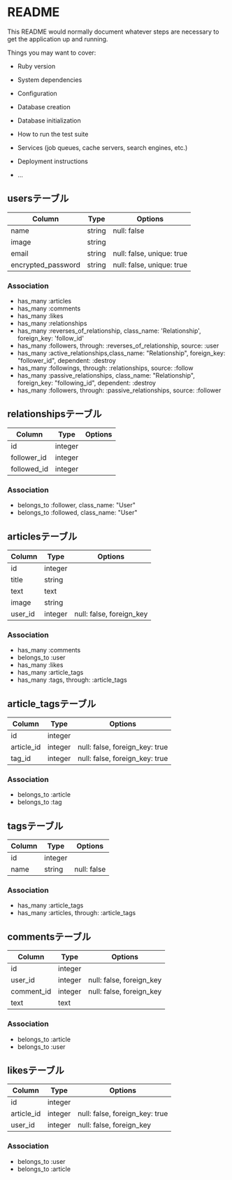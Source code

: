 # README

This README would normally document whatever steps are necessary to get the
application up and running.

Things you may want to cover:

* Ruby version

* System dependencies

* Configuration

* Database creation

* Database initialization

* How to run the test suite

* Services (job queues, cache servers, search engines, etc.)

* Deployment instructions

* ...



## usersテーブル

|Column|Type|Options|
|------|----|-------|
|name|string|null: false|
|image|string||
|email|string|null: false, unique: true|
|encrypted_password|string|null: false, unique: true|

### Association
- has_many :articles
- has_many :comments
- has_many :likes
- has_many :relationships
- has_many :reverses_of_relationship, class_name: 'Relationship', foreign_key: 'follow_id'
- has_many :followers, through: :reverses_of_relationship, source: :user
- has_many :active_relationships,class_name:  "Relationship", foreign_key: "follower_id", dependent: :destroy
- has_many :followings, through: :relationships, source: :follow
- has_many :passive_relationships, class_name: "Relationship", foreign_key: "following_id", dependent: :destroy
- has_many :followers, through: :passive_relationships, source: :follower

## relationshipsテーブル

|Column|Type|Options|
|------|----|-------|
|id|integer||
|follower_id|integer||
|followed_id|integer||

### Association
- belongs_to :follower, class_name: "User"
- belongs_to :followed, class_name: "User"

## articlesテーブル

|Column|Type|Options|
|------|----|-------|
|id|integer||
|title|string||
|text|text||
|image|string||
|user_id|integer|null: false, foreign_key|

### Association
- has_many :comments
- belongs_to :user
- has_many :likes
- has_many :article_tags
- has_many :tags, through: :article_tags



## article_tagsテーブル

|Column|Type|Options|
|------|----|-------|
|id|integer||
|article_id|integer|null: false, foreign_key: true|
|tag_id|integer|null: false, foreign_key: true|

### Association
- belongs_to :article
- belongs_to :tag

## tagsテーブル

|Column|Type|Options|
|------|----|-------|
|id|integer||
|name|string|null: false|

### Association
- has_many :article_tags
- has_many :articles, through: :article_tags

## commentsテーブル

|Column|Type|Options|
|------|----|-------|
|id|integer||
|user_id|integer|null: false, foreign_key|
|comment_id|integer|null: false, foreign_key|
|text|text||

### Association
- belongs_to :article
- belongs_to :user

## likesテーブル

|Column|Type|Options|
|------|----|-------|
|id|integer||
|article_id|integer|null: false, foreign_key: true|
|user_id|integer|null: false, foreign_key|

### Association
- belongs_to :user
- belongs_to :article










